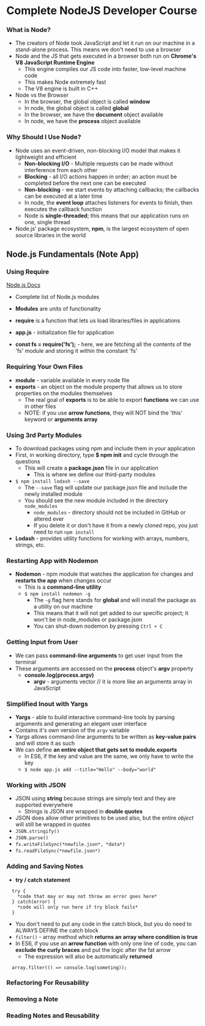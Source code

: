 # Complete NodeJS Developer Course
### What is Node?

* The creators of Node took JavaScript and let it run on our machine in a stand-alone process. This means we don't need to use a browser
* Node and the JS that gets executed in a browser both run on **Chrome's V8 JavaScript Runtime Engine**
  * This engine compiles our JS code into faster, low-level machine code
  * This makes Node extremely fast
  * The V8 engine is built in C++
* Node vs the Browser
  * In the browser, the global object is called **window**
  * In node, the global object is called **global**
  * In the browser, we have the **document** object available
  * In node, we have the **process** object available

### Why Should I Use Node?

* Node uses an event-driven, non-blocking I/O model that makes it lightweight and efficient
  * **Non-blocking I/O** - Multiple requests can be made without interference from each other
  * **Blocking** - all I/O actions happen in order; an action must be completed before the next one can be executed
  * **Non-blocking** - we start events by attaching callbacks; the callbacks can be executed at a later time
  * In node, the **event loop** attaches listeners for events to finish, then executes the callback function
  * Node is **single-threaded**; this means that our application runs on one, single thread
* Node.js' package ecosystem, **npm**, is the largest ecosystem of open source libraries in the world

## Node.js Fundamentals (Note App)
### Using Require
[Node.js Docs](http://nodejs.org/api)
  * Complete list of Node.js modules

* **Modules** are units of functionality
* **require** is a function that lets us load libraries/files in applications
* **app.js** - initialization file for application
* **const fs = require('fs');** - here, we are fetching all the contents of the 'fs' module and storing it within the constant 'fs'

### Requiring Your Own Files

* **module** - variable available in every node file
* **exports** - an object on the module property that allows us to store properties on the modules themselves
  * The real goal of **exports** is to be able to export **functions** we can use in other files
  * NOTE: if you use **arrow functions**, they will NOT bind the 'this' keyword  or **arguments array**

### Using 3rd Party Modules

* To download packages using npm and include them in your application
* First, in working directory, type **$ npm init** and cycle through the questions
  * This will create a **package.json** file in our application
    * This is where we define our third-party modules
* `$ npm install lodash --save`
  * The `--save` flag will update our package.json file and include the newly installed module
  * You should see the new module included in the directory `node_modules`
    * `node_modules` - directory should not be included in GitHub or altered ever
    * If you delete it or don't have it from a newly cloned repo, you just need to run `npm install`
* **Lodash** - provides utility functions for working with arrays, numbers, strings, etc.

### Restarting App with Nodemon

* **Nodemon** - npm module that watches the application for changes and **restarts the app** when changes occur
  * This is a **command-line utility**
  * `$ npm install nodemon -g`
    * The `-g` flag here stands for **global** and will install the package as a utility on our machine
    * This means that it will not get added to our specific project; it won't be in node_modules or package.json
    * You can shut-down nodemon by pressing `Ctrl + C`

### Getting Input from User

* We can pass **command-line arguments** to get user input from the terminal
* These arguments are accessed on the **process** object's **argv** property
  * **console.log(process.argv)**
    * **argv** - arguments vector // it is more like an arguments array in JavaScript

### Simplified Inout with Yargs

* **Yargs** - able to build interactive command-line tools by parsing arguments and generating an elegant user interface
* Contains it's own version of the `argv` variable
* Yargs allows command-line arguments to be written as **key-value pairs** and will store it as such
* We can define **an entire object that gets set to module.exports**
  * In ES6, if the key and value are the same, we only have to write the key
  * `$ node app.js add --title="Hello" --body="world"`

### Working with JSON

* JSON using **string** because strings are simply text and they are supported everywhere
  * Strings is JSON are wrapped in **double quotes**
* JSON does allow other primitives to be used also, but the entire *object* will still be wrapped in quotes
* `JSON.stringify()`
* `JSON.parse()`
* `fs.writeFileSync(*newfile.json*, *data*)`
* `fs.readFileSync(*newfile.json*)`

### Adding and Saving Notes

* **try / catch statement**
```
  try {
    *code that may or may not throw an error goes here*
  } catch(error) {
    *code will only run here if try block fails*
  }
```
* You don't need to put any code in the catch block, but you do need to ALWAYS DEFINE the catch block
* `filter()` - array method which **returns an array where condition is true**
* In ES6, if you use an **arrow function** with only one line of code, you can **exclude the curly braces** and put the logic after the fat arrow
  * The expression will also be automatically **returned**
```
  array.filter(() => console.log(someting));
```

### Refactoring For Reusability
### Removing a Note
### Reading Notes and Reusability
